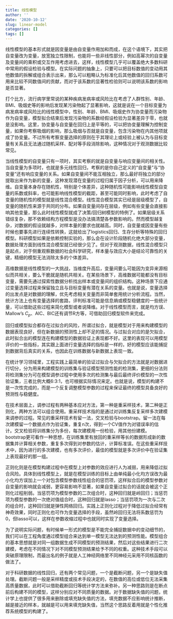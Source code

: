 ```yaml
---
title: 线性模型
author: ''
date: '2020-10-12'
slug: linear-model
categories: []
tags: []
---
```


线性模型的基本形式就是因变量是由自变量作用加和而成，在这个语境下，其实把自变量改为变量，放宽独立性限制，也能将一些非线性部分，例如高幂次的自变量及变量间的乘积或交互作用考虑进去，这样，线性模型几乎可以覆盖绝大多数科研中常用的假设检验与模型。在实际问题的抽象上，只要可以把目标数值的变动用其他数值的拆解或组合表示出来，那么可以粗略认为标准化后其他数值的回归系数可用来比较不同数值间的贡献，而对于该系数的显著性检验则可以说明该系数的影响是否显著。

打个比方，流行病学里常说的某种疾病发病率或风险比在考虑了人群性别、年龄、BMI、吸烟史等的影响后发现某污染物起了显著影响，这就是说在一个目标变量为病发病率或风险比的线性模型中，性别、年龄、BMI、吸烟史作为协变量而污染物作为自变量，模型拟合结束后发现污染物的系数经假设检验为显著差异于零，也就是没影响。这里，协变量与自变量在回归上是平等的，可以把协变量理解为控制变量，如果你考察吸烟的影响，那么吸烟与否就是自变量，包含污染物在内其他项就成了协变量。不过所有考察变量选择的原则在于其理论上或经验上被认为与目标变量有关系且无法通过随机采样、配对等手段消除影响，这种情况对于观测数据比较常见。

当线性模型的自变量只有一项时，其实考察的就是自变量与响应变量间的相关性。当自变量为多项时，也就是多元线性回归，考察的是你自己定义的“自变量”与“协变量”还有响应变量的关系。如果自变量间不能互相独立，那么最好将独立的部分提取出来作为新的变量，这种发现潜在变量的过程归属于因子分析，可以用来降维。自变量本身存在随机性，特别是个体差异，这种随机性可能影响线性模型自变量的系数或斜率，也可能影响线性模型的截距，甚至可能同时影响，此时考虑了自变量的随机性的模型就是线性混合模型。线性混合模型其实已经是层级模型了，自变量的随机性来源于共同的分布。如果自变量间存在层级，例如有些变量会直接影响其他变量，那么此时线性模型就成了决策/回归树模型的特例了。如果层级关系错综复杂，那不依赖结构方程模型是没办法搞清楚各参数影响的。然而模型越复杂，对数据的假设就越多，对样本量的要求也就越高。同时，自变量或因变量有些时候也要事先进行连续性转换，这就给出了logistics回归、生存分析等特殊的回归模型。科研模型如果是依赖控制实验的，那么会在设计阶段随机化绝大部分变量，数据处理方面到线性混合模型就已经很少见了。但对于观测数据，线性混合模型只是起点，对于侧重观察数据的社会科学研究，样本量与效应大小是结论可靠性的关键，精细的模型无法消除太多的个体差异。

高维数据是线性模型的一大挑战，当维度升高后，变量间要么可能因为变异来源相似而共相关，要么干脆就是随机共相关。在某些场景下，高维数据可能都没有目标变量，需要先通过探索性数据分析找出样本或变量间的组织结构。这种场景下应通过变量选择过程来保留独立且与目标变量有潜在关系的变量。也就是说，变量选择的出发点是对数据的理解，优先考虑相关变量而非简单套用统计分析流程。当然，统计方法上也有变量选择的套路，评判标准可能是信息熵或模型稳健度的一些统计量，可以借助这些过程来简化模型或者说降维。对于线性模型而言，就是均方误、Mallow’s $C_p$、AIC、BIC还有调节R方等，可借助回归模型软件来完成。

回归或模型拟合都存在过拟合的风险，所谓过拟合，就是模型对于用来构建模型的数据表现良好，但在新数据的预测性上却不足的情况。与过拟合对应的是欠拟合，此时拟合出的模型连在构建模型的数据验证上表现都不好。这里的表现可以用模型评价的一些指标，其实跟上面进行变量选择的指标是一样的，好的模型应该能捕捉到数据背后真实的关系，也因此在训练数据与新数据上表现一致。

在统计学习领域里，工程实践上最简单的验证过拟合与欠拟合的方法就是对数据进行切分，分为用来构建模型的训练集与验证模型预测性能的检测集，更细的分法则将检测集分为可在模型调参过程中使用多次的检测集与最后最终评价模型的一次性验证集，三者比例大概6:3:1，也可根据实际情况来定。也就是说，模型的构建不是一次性完成的，而是一个反复调整模型参数的过程来保证最终的模型具备良好的预测性与稳健度。

在技术层面上，调参过程有两种基本应对方法，第一种是重采样技术，第二种是正则化，两种方法可以组合使用。重采样技术指的是通过对训练集反复采样多次建模来调参的过程。常见的重采样技术有留一法，交叉检验与bootstrap。留一法在每次建模留一个数据点作为验证集，重复n次，得到一个CV值作为对错误率的估计。交叉检验将训练集分为多份，每次建模用一份检验，用其他份建模。bootstrap更可看作一种思想，在训练集里有放回的重采样等长的数据形成新的数据集并计算相关参数，重复多次得到对参数的估计，计算标准误。在这些重采样技术中，因为进行的多次建模，也有多次评价，最佳的模型就是多次评价中在验证集上表现最好的那一组。

正则化则是在模型构建过程中在模型上对参数的效应进行人为减弱，用来降低过拟合风险。具体到线性模型上，就是在模型训练的目标上由单纯最小化均方误改为最小化均方误加上一个对包含模型参数线性组合的惩罚项，这样拟合后的模型参数对自变量的影响就会减弱，更容易影响不显著，如果自变量过拟合的话就会被这个正则化过程削弱。当惩罚项为模型参数的二次组合时，这种回归就是岭回归；当惩罚项为模型参数的一次绝对值组合时，这种回归就是lasso；当惩罚项为一次与二次的组合时，这种回归就是弹性网络回归。实践上正则化过程对于降低过拟合经常有神奇效果，同时正则化也可作为变量选择的手段，虽然岭回归无法将系数惩罚为0，但lasso可以，这样在参数收缩过程中也就同时实现了变量选择。

为了说明实际问题，有时候单一形式的模型是不能完全捕捉数据中的变动细节的，我们可以在工程角度通过模型组合来达到单一模型无法达到的预测性能。模型组合的基本思想就是对同一组数据生成不同模型的预测结果，然后对这些结果进行二次建模，考虑在不同情况下对不同模型预测结果给予不同的权重。这种技术手段可以突破原理限制，而最出名的例子就是人工神经网络里不同神经元采用不同核函数的做法了。

对于科研数据的线性回归，还有两个常见问题，一个是截断问题，另一个是缺失值处理。截断问题一般是采样精度或技术手段决定的，在数值的高位或低位无法采集高质量数据，此时可以借助截断回归等统计学方法来弥补。另一种思路则是在断点前后构建不同的模型，这样分别应对不同质量的数据。对于数据缺失值的问题，统计学上也提供了很多用来删除或填充缺失值的方法，填充数据不应影响统计推断，越是接近的样本，就越是可以用来填充缺失值，当然这个思路反着用就是个性化推荐系统模型的构建了。
